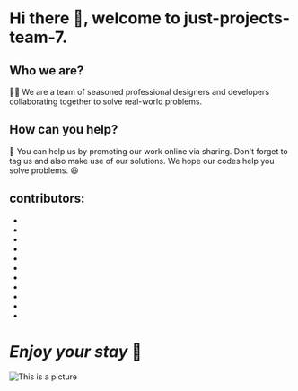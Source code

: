 # Hi there 👋, welcome to just-projects-team-7.


## Who we are?

🙋‍♀️ We are a team of seasoned professional designers and developers collaborating together to solve real-world problems.

## How can you help?

🌈 You can help us by promoting our work online via sharing. Don't forget to tag us and also make use of our solutions. We hope our codes help you solve problems. 
:smiley:


## contributors:

-
-
-
-
-
-
-
-
-
-
-


# ***Enjoy your stay*** :hugs: 

![This is a picture](https://drive.google.com/file/d/1n032o_EXsn7l5KkpFxiWFPw7i2sj3TvL/view?usp=sharing)
